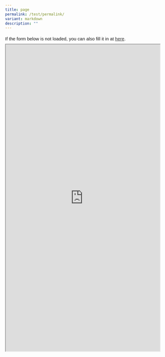 ```yaml
---
title: page
permalink: /test/permalink/
variant: markdown
description: ""
---
```

<div style="font-family:Sans-Serif;font-size:15px;color:#000;opacity:0.9;padding-top:5px;padding-bottom:8px">If the form below is not loaded, you can also fill it in at <a href="https://form.gov.sg/65b28a396f26938cf7d90f6f">here</a>.</div>



<!-- Change the width and height values to suit you best -->
<iframe style="width:100%;height:1000px" src="https://form.gov.sg/65b28a396f26938cf7d90f6f" id="iframe"></iframe>